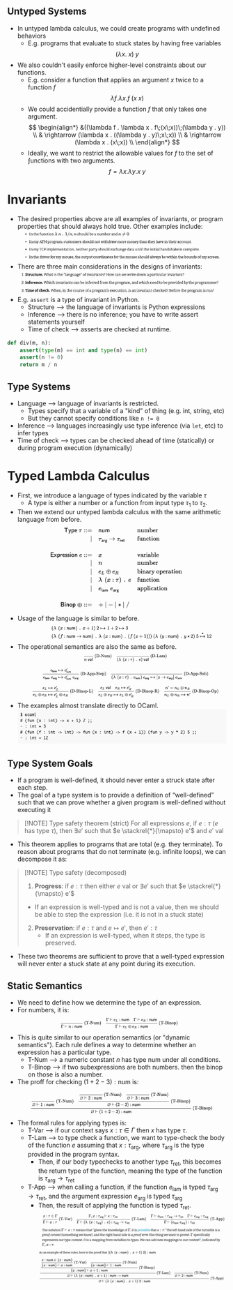 ## Untyped Systems
* In untyped lambda calculus, we could create programs with undefined behaviors
	* E.g. programs that evaluate to stuck states by having free variables
$$
(\lambda x. \; x)\;y \tag{this evaluates to stuck state}
$$
* We also couldn't easily enforce higher-level constraints about our functions.
	* E.g. consider a function that applies an argument $x$ twice to a function $f$$$
	\lambda f . \lambda x . f\;(x\;x)
	$$
	* We could accidentially provide a function $f$ that only takes one argument.
$$
\begin{align*}
&((\lambda f . \lambda x . f\;(x\;x))\;(\lambda y . y)) \\
& \rightarrow (\lambda x . ((\lambda y . y)\;x\;x)) \\
& \rightarrow (\lambda x . (x\;x)) \\
\end{align*}
$$
	* Ideally, we want to restrict the allowable values for $f$ to the set of ƒunctions with two arguments.
$$
f= \lambda x . \lambda y . x\;y
$$
# Invariants
* The desired properties above are all examples of invariants, or program properties that should always hold true. Other examples include:
![Pasted image 20241220141815](attachments/Pasted%20image%2020241220141815.png)
* There are three main considerations in the designs of invariants:
![Pasted image 20241220141840](attachments/Pasted%20image%2020241220141840.png)
* E.g. `assert` is a type of invariant in Python.
	* Structure ⟶ the language of invariants is Python expressions
	* Inference ⟶ there is no inference; you have to write assert statements yourself
	* Time of check ⟶ asserts are checked at runtime.
```python
def div(m, n):
	assert(type(m) == int and type(n) == int)
	assert(n != 0)
	return m / n
```

## Type Systems
* Language ⟶ language of invariants is restricted.
	* Types specify that a variable of a "kind" of thing (e.g. int, string, etc)
	* But they cannot specify conditions like `n != 0`
* Inference ⟶ languages increasingly use type inference (via `let`, etc) to infer types
* Time of check ⟶ types can be checked ahead of time (statically) or during program execution (dynamically)

# Typed Lambda Calculus
* First, we introduce a language of types indicated by the variable $\tau$
	* A type is either a number or a function from input type $\tau_1$ to $\tau_2$.
* Then we extend our untyped lambda calculus with the same arithmetic language from before.
![Pasted image 20241220142442](attachments/Pasted%20image%2020241220142442.png)
* Usage of the language is similar to before.
![Pasted image 20241220142606](attachments/Pasted%20image%2020241220142606.png)
* The operational semantics are also the same as before.
![Pasted image 20241220142617](attachments/Pasted%20image%2020241220142617.png)
* The examples almost translate directly to OCaml.
![Pasted image 20241220142818](attachments/Pasted%20image%2020241220142818.png)

## Type System Goals
* If a program is well-defined, it should never enter a struck state after each step.
* The goal of a type system is to provide a definition of “well-defined” such that we can prove whether a given program is well-defined without executing it
> [!NOTE] Type safety theorem (strict)
>  For all expressions $e$, if $e : \tau$ ($e$ has type $\tau$), then $\exists e'$ such that $e \stackrel{*}{\mapsto} e'$ and $e' \text{ val}$
* This theorem applies to programs that are total (e.g. they terminate). To reason about programs that do not terminate (e.g. infinite loops), we can decompose it as:

> [!NOTE] Type safety (decomposed)
> 1. **Progress**: if $e : \tau$ then either $e \text{ val}$ or $\exists e'$ such that $e \stackrel{*}{\mapsto} e'$
> 	* If an expression is well-typed and is not a value, then we should be able to step the expression (i.e. it is not in a stuck state)
> 2. **Preservation**: if $e : \tau$ and $e \mapsto e'$, then $e' : \tau$
> 	   * If an expression is well-typed, when it steps, the type is preserved.

* These two theorems are sufficient to prove that a well-typed expression will never enter a stuck state at any point during its execution.

## Static Semantics
* We need to define how we determine the type of an expression.
* For numbers, it is:
![Pasted image 20241220143747](attachments/Pasted%20image%2020241220143747.png)
* This is quite similar to our operation semantics (or "dynamic semantics"). Each rule defines a way to determine whether an expression has a particular type.
	* T-Num ⟶ a numeric constant $n$ has type $\text{num}$ under all conditions.
	* T-Binop ⟶ if two subexpressions are both numbers. then the binop on those is also a number.
* The proff for checking $(1 + 2 - 3) : \text{num}$ is:
![Pasted image 20241220143948](attachments/Pasted%20image%2020241220143948.png)
* The formal rules for applying types is:
	* T-Var ⟶ if our context says $x : \tau \in \Gamma$ then $x$ has type $\tau$.
	* T-Lam ⟶ to type check a function, we want to type-check the body of the function $e$ assuming that $x : \tau_\text{arg}$, where $\tau_\text{arg}$ is the type provided in the program syntax.
		* Then, if our body typechecks to another type $\tau_\text{ret}$, this becomes the return type of the function, meaning the type of the function is $\tau_\text{arg} \rightarrow \tau_\text{ret}$
	* T-App ⟶ when calling a function, if the function $e_\text{lam}$ is typed $\tau_\text{arg} \rightarrow \tau_\text{ret}$, and the argument expression $e_\text{arg}$ is typed $\tau_\text{arg}$
		* Then, the result of applying the function is typed $\tau_\text{ret}$.
![Pasted image 20241220144010](attachments/Pasted%20image%2020241220144010.png)
![Pasted image 20241220144652](attachments/Pasted%20image%2020241220144652.png)
